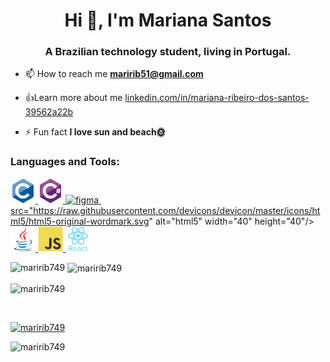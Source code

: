 
<h1 align="center">Hi 👋, I'm Mariana Santos</h1>
<h3 align="center">A Brazilian technology student, living in Portugal.</h3>



- 📫 How to reach me **maririb51@gmail.com**

- 👍Learn more about me [linkedin.com/in/mariana-ribeiro-dos-santos-39562a22b](linkedin.com/in/mariana-ribeiro-dos-santos-39562a22b)

- ⚡ Fun fact **I love sun and beach🌞**



<h3 align="left">Languages and Tools:</h3>
<p align="left"> <a href="https://www.cprogramming.com/" target="_blank" rel="noreferrer"> <img src="https://raw.githubusercontent.com/devicons/devicon/master/icons/c/c-original.svg" alt="c" width="40" height="40"/> </a> <a href="https://www.w3schools.com/cs/" target="_blank" rel="noreferrer"> <img src="https://raw.githubusercontent.com/devicons/devicon/master/icons/csharp/csharp-original.svg" alt="csharp" width="40" height="40"/> </a> <a href="https://www.figma.com/" target="_blank" rel="noreferrer"> <img src="https://www.vectorlogo.zone/logos/figma/figma-icon.svg" alt="figma" width="40" height="40"/> </a> <a href="https://www.w3.org/html/" target="_blank" rel="noreferrer"> <img

src="https://raw.githubusercontent.com/devicons/devicon/master/icons/html5/html5-original-wordmark.svg" alt="html5" width="40" height="40"/> </a> <a href="https://www.java.com" target="_blank" rel="noreferrer"> <img src="https://raw.githubusercontent.com/devicons/devicon/master/icons/java/java-original.svg" alt="java" width="40" height="40"/> </a> <a href="https://developer.mozilla.org/en-US/docs/Web/JavaScript" target="_blank" rel="noreferrer"> <img src="https://raw.githubusercontent.com/devicons/devicon/master/icons/javascript/javascript-original.svg" alt="javascript" width="40" height="40"/> </a> <a href="https://reactjs.org/" target="_blank" rel="noreferrer"> <img src="https://raw.githubusercontent.com/devicons/devicon/master/icons/react/react-original-wordmark.svg" alt="react" width="40" height="40"/> </a> </p>

<p><img align="left" src="https://github-readme-stats.vercel.app/api/top-langs?username=maririb749&show_icons=true&locale=en&layout=compact" alt="maririb749" /></p>

<p>&nbsp;<img align="center" src="https://github-readme-stats.vercel.app/api?username=maririb749&show_icons=true&locale=en" alt="maririb749" /></p>

<p><img align="center" src="https://github-readme-streak-stats.herokuapp.com/?user=maririb749&" alt="maririb749" /></p>

<p align="left"> <a href="https://twitter.com/" target="blank"><img src="https://img.shields.io/twitter/follow/?logo=twitter&style=for-the-badge" alt="" /></a> </p>


<p align="left"> <a href="https://github.com/ryo-ma/github-profile-trophy"><img src="https://github-profile-trophy.vercel.app/?username=maririb749" alt="maririb749" /></a> </p>

<p align="left"> <img src="https://komarev.com/ghpvc/?username=maririb749&label=Profile%20views&color=0e75b6&style=flat" alt="maririb749" /> </p>
